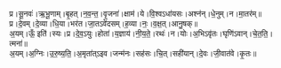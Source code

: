 

  
प्र।सू॒नवः॑।ऋ॒भू॒णाम्।बृ॒हत्।न॒व॒न्त॒।वृ॒जना॑।क्षाम॑।ये।वि॒श्वऽधा॑यसः।अश्न॑न्।धे॒नुम्।न।मा॒तर॑म्॥  
प्र।दे॒वम्।दे॒व्या।धि॒या।भर॑त।जा॒तऽवे॑दसम्।ह॒व्या।नः॒।व॒क्ष॒त्।आनु॒षक्॥  
अ॒यम्।ऊँ॒ इति॑।स्यः।प्र।दे॒व॒ऽयुः।होता॑।य॒ज्ञाय॑।नी॒य॒ते॒।रथः॑।न।योः।अ॒भिऽवृ॑तः।घृणि॑ऽवान्।चे॒त॒ति॒।त्मना॑॥  
अ॒यम्।अ॒ग्निः।उ॒रु॒ष्य॒ति॒।अ॒मृता॑त्ऽइव।जन्म॑नः।सह॑सः।चि॒त्।सही॑यान्।दे॒वः।जी॒वात॑वे।कृ॒तः॥  
